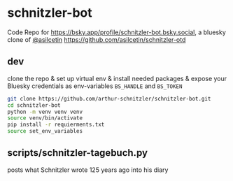 # schnitzler-bot
Code Repo for https://bsky.app/profile/schnitzler-bot.bsky.social, a bluesky clone of [@asilcetin](https://github.com/asilcetin) https://github.com/asilcetin/schnitzler-otd

## dev

clone the repo & set up virtual env & install needed packages & expose your Bluesky credentials as env-variables `BS_HANDLE` and `BS_TOKEN`

```bash
git clone https://github.com/arthur-schnitzler/schnitzler-bot.git
cd schnitzler-bot
python -m venv venv venv
source venv/bin/activate
pip install -r requierments.txt
source set_env_variables
```

## scripts/schnitzler-tagebuch.py

posts what Schnitzler wrote 125 years ago into his diary
